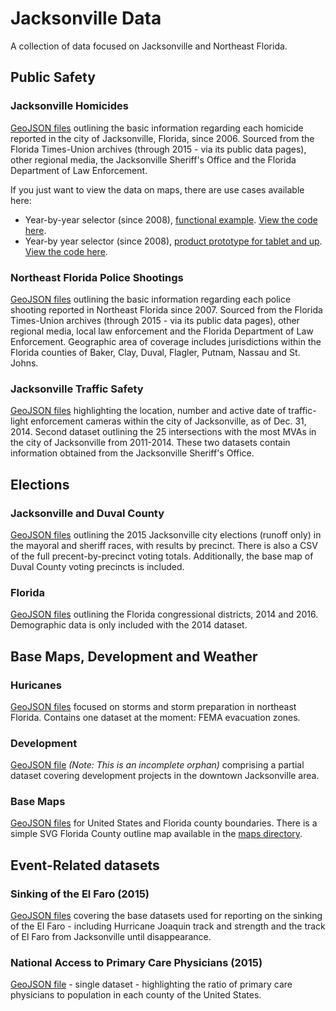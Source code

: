 # Jacksonville Data
A collection of data focused on Jacksonville and Northeast Florida.

## Public Safety

### Jacksonville Homicides
[GeoJSON files](public-safety/homicides/) outlining the basic information regarding each homicide reported in the city of Jacksonville, Florida, since 2006. Sourced from the Florida Times-Union archives (through 2015 - via its public data pages), other regional media, the Jacksonville Sheriff's Office and the Florida Department of Law Enforcement.

If you just want to view the data on maps, there are use cases available here:
* Year-by-year selector (since 2008), [functional example](http://fredrickdye.github.io/jaxdata/use-cases/homicides-map-2/). [View the code here](use-cases/homicides-map-2/).
* Year-by year selector (since 2008), [product prototype for tablet and up](http://fredrickdye.github.io/jaxdata/use-cases/homicides-map-1/). [View the code here](use-cases/homicides-map-1/).

### Northeast Florida Police Shootings
[GeoJSON files](public-safety/police-shootings/) outlining the basic information regarding each police shooting reported in Northeast Florida since 2007. Sourced from the Florida Times-Union archives (through 2015 - via its public data pages), other regional media, local law enforcement and the Florida Department of Law Enforcement. Geographic area of coverage includes jurisdictions within the Florida counties of Baker, Clay, Duval, Flagler, Putnam, Nassau and St. Johns.

### Jacksonville Traffic Safety
[GeoJSON files](public-safety/traffic/) highlighting the location, number and active date of traffic-light enforcement cameras within the city of Jacksonville, as of Dec. 31, 2014. Second dataset outlining the 25 intersections with the most MVAs in the city of Jacksonville from 2011-2014. These two datasets contain information obtained from the Jacksonville Sheriff's Office.

## Elections

### Jacksonville and Duval County
[GeoJSON files](elections/local/) outlining the 2015 Jacksonville city elections (runoff only) in the mayoral and sheriff races, with results by precinct. There is also a CSV of the full precent-by-precinct voting totals. Additionally, the base map of Duval County voting precincts is included.

### Florida
[GeoJSON files](elections/federal/) outlining the Florida congressional districts, 2014 and 2016. Demographic data is only included with the 2014 dataset.

## Base Maps, Development and Weather

### Huricanes
[GeoJSON files](geography/hurricanes/) focused on storms and storm preparation in northeast Florida. Contains one dataset at the moment: FEMA evacuation zones.

### Development
[GeoJSON file](geography/jacksonville-development/) _(Note: This is an incomplete orphan)_ comprising a partial dataset covering development projects in the downtown Jacksonville area.

### Base Maps
[GeoJSON files](geography/counties) for United States and Florida county boundaries. There is a simple SVG Florida County outline map available in the [maps directory](geography/counties).

## Event-Related datasets

### Sinking of the El Faro (2015)
[GeoJSON files](news-events/el-faro-sinking) covering the base datasets used for reporting on the sinking of the El Faro - including Hurricane Joaquin track and strength and the track of El Faro from Jacksonville until disappearance.

### National Access to Primary Care Physicians (2015)
[GeoJSON file](news-events/primary-care-access) - single dataset - highlighting the ratio of primary care physicians to population in each county of the United States.
